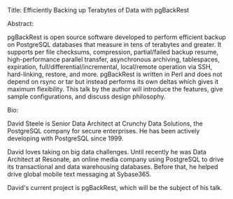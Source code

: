 Title: Efficiently Backing up Terabytes of Data with pgBackRest

Abstract:

pgBackRest is open source software developed to perform efficient backup on PostgreSQL databases that measure in tens of terabytes and greater. It supports per file checksums, compression, partial/failed backup resume, high-performance parallel transfer, asynchronous archiving, tablespaces, expiration, full/differential/incremental, local/remote operation via SSH, hard-linking, restore, and more. pgBackRest is written in Perl and does not depend on rsync or tar but instead performs its own deltas which gives it maximum flexibility. This talk by the author will introduce the features, give sample configurations, and discuss design philosophy.

Bio:

David Steele is Senior Data Architect at Crunchy Data Solutions, the PostgreSQL company for secure enterprises. He has been actively developing with PostgreSQL since 1999.

David loves taking on big data challenges. Until recently he was Data Architect at Resonate, an online media company using PostgreSQL to drive its transactional and data warehousing databases. Before that, he helped drive global mobile text messaging at Sybase365.

David's current project is pgBackRest, which will be the subject of his talk.
